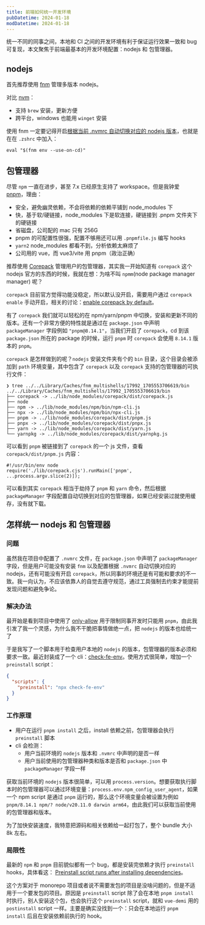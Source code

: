 ```yaml
---
title: 前端如何统一开发环境
pubDatetime: 2024-01-18
modDatetime: 2024-01-18
---
```


统一不同的同事之间，本地和 CI 之间的开发环境有利于保证运行效果一致和 bug 可复现，本文聚焦于前端最基本的开发环境配置：nodejs 和 包管理器。

## nodejs

首先推荐使用 [fnm](https://github.com/Schniz/fnm) 管理多版本 nodejs。

对比 [nvm](https://github.com/nvm-sh/nvm)：

- 支持 `brew` 安装，更新方便
- 跨平台，windows 也能用 `winget` 安装

使用 fnm 一定要记得开启[根据当前 .nvmrc 自动切换对应的 nodejs 版本](https://github.com/Schniz/fnm#shell-setup)，也就是在在 `.zshrc` 中加入：

```shell
eval "$(fnm env --use-on-cd)"
```

## 包管理器

尽管 `npm` 一直在进步，甚至 7.x 已经原生支持了 workspace。但是我钟爱 [pnpm](https://pnpm.io/)，理由：

- 安全，避免幽灵依赖，不会将依赖的依赖平铺到 node_modules 下
- 快，基于软/硬链接，node_modules 下是软连接，硬链接到 .pnpm 文件夹下的硬链接
- 省磁盘，公司配的 mac 只有 256G
- pnpm 的可配置性很强，配置不够用还可以用 `.pnpmfile.js` 编写 hooks
- `yarn2` node_modules 都看不到，分析依赖太麻烦了
- 公司用的 vue，而 vue3/vite 用 pnpm（政治正确）

推荐使用 [Corepack](https://nodejs.org/api/corepack.html) 管理用户的包管理器，其实我一开始知道有 `corepack` 这个 nodejs 官方的东西的时候，我就在想：为啥不叫 `npmm`(node package manager manager) 呢？

`corepack` 目前官方觉得功能没稳定，所以默认没开启，需要用户通过 `corepack enable` 手动开启，相关的讨论：[enable corepack by default](https://github.com/nodejs/node/issues/50963)。

有了 `corepack` 我们就可以轻松的在 npm/yarn/pnpm 中切换，安装和更新不同的版本。还有一个非常方便的特性就是通过在 `package.json` 中声明 `packageManager` 字段例如 `"pnpm@8.14.1"`，当我们开启了 `corepack`，cd 到该 `package.json` 所在的 package 的时候，运行 `pnpm` 时 `corepack` 会使用 `8.14.1` 版本的 `pnpm`。

`corepack` 是怎样做到的呢？`nodejs` 安装文件夹有个的 `bin` 目录，这个目录会被添加到 `path` 环境变量，其中包含了 `corepack` 以及 `corepack` 支持的包管理器的可执行文件：

```shell
❯ tree ../../Library/Caches/fnm_multishells/17992_1705553706619/bin
../../Library/Caches/fnm_multishells/17992_1705553706619/bin
├── corepack -> ../lib/node_modules/corepack/dist/corepack.js
├── node
├── npm -> ../lib/node_modules/npm/bin/npm-cli.js
├── npx -> ../lib/node_modules/npm/bin/npx-cli.js
├── pnpm -> ../lib/node_modules/corepack/dist/pnpm.js
├── pnpx -> ../lib/node_modules/corepack/dist/pnpx.js
├── yarn -> ../lib/node_modules/corepack/dist/yarn.js
└── yarnpkg -> ../lib/node_modules/corepack/dist/yarnpkg.js
```

可以看到 `pnpm` 被链接到了 `corepack` 的一个 js 文件，查看 `corepack/dist/pnpm.js` 内容：

```shell
#!/usr/bin/env node
require('./lib/corepack.cjs').runMain(['pnpm', ...process.argv.slice(2)]);
```

可以看到其实 `corepack` 相当于劫持了 `pnpm` 和 `yarn` 命令，然后根据 `packageManager` 字段配置自动切换到对应的包管理器，如果已经安装过就使用缓存，没有就下载。

## 怎样统一 nodejs 和 包管理器

### 问题

虽然我在项目中配置了 `.nvmrc` 文件，在 `package.json` 中声明了 `packageManager` 字段，但是用户可能没有安装 `fnm` 以及配置根据 `.nvmrc` 自动切换对应的 nodejs，还有可能没有开启 `corepack`，所以同事的环境还是有可能和要求的不一致。我一向认为，不应该依靠人的自觉去遵守规范，通过工具强制去约束才能提前发现问题和避免争论。

### 解决办法

最开始是看到项目中使用了 [only-allow](https://www.npmjs.com/package/only-allow) 用于限制同事开发时只能用 `pnpm`，由此我引发了我一个灵感，为什么我不干脆把事情做绝一点，把 `nodejs` 的版本也给统一了

于是我写了一个脚本用于检查用户本地的 `nodejs` 的版本，包管理器的版本必须和要求一致。最近封装成了一个 cli：[check-fe-env](https://github.com/tjx666/check-fe-env)。使用方式很简单，增加一个 `preinstall` script：

```json
{
  "scripts": {
    "preinstall": "npx check-fe-env"
  }
}
```

### 工作原理

- 用户在运行 `pnpm install` 之后，install 依赖之前，包管理器会执行 `preinstall` 脚本
- cli 会检测：
  - 用户当前环境的 `nodejs` 版本和 `.nvmrc` 中声明的是否一样
  - 用户当前使用的包管理器种类和版本是否和 `package.json` 中 `packageManager` 字段一样

获取当前环境的 `nodejs` 版本很简单，可以用 `process.version`。想要获取执行脚本时的包管理器可以通过环境变量：`process.env.npm_config_user_agent`，如果一个 npm script 是通过 `pnpm` 运行的，那么这个环境变量会被设置为例如 `pnpm/8.14.1 npm/? node/v20.11.0 darwin arm64`，由此我们可以获取当前使用的包管理器和版本。

为了加快安装速度，我特意把源码和相关依赖给一起打包了，整个 bundle 大小 8k 左右。

### 局限性

最新的 `npm` 和 `pnpm` 目前貌似都有一个 bug，都是安装完依赖才执行 `preinstall` hooks，具体看这： [Preinstall script runs after installing dependencies](https://github.com/npm/cli/issues/2660)。

这个方案对于 monorepo 项目或者说不需要发包的项目是没啥问题的，但是不适用于一个要发包的项目。原因是 `preinstall` script 除了会在本地 `pnpm install` 时执行，别人安装这个包，也会执行这个 `preinstall` script，就和 `vue-demi` 用的 `postinstall` script 一样。主要是确实没找到一个：只会在本地运行 `pnpm install` 后且在安装依赖前执行的 hook。
